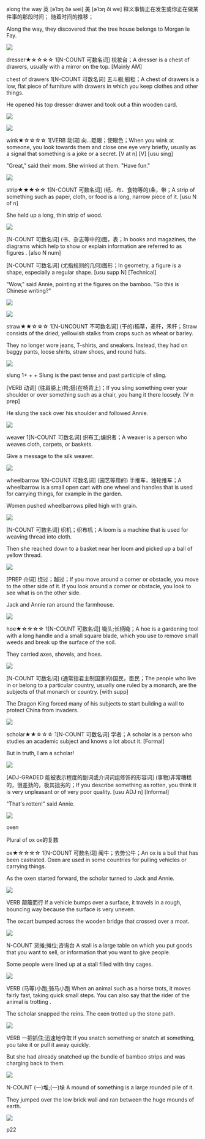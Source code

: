 along the way
英 [əˈlɔŋ ðə wei]  美 [əˈlɔŋ ði we] 
释义事情正在发生或你正在做某件事的那段时间； 随着时间的推移；

Along the way, they discovered that the tree house belongs to Morgan le Fay.

![](http://www.tour-beijing.com/blog/wp-content/uploads/Now-we-continue-to-walk-along-the-ancient-path.-But-this-time-we-hike-on-the-Mentougou-section-of-the-ancient-path.-It-is-an-easy-walk-all-the-way-down-to-the-village..jpg)

dresser★☆☆☆☆
1[N-COUNT 可数名词] 梳妆台；A dresser is a chest of drawers, usually with a mirror on the top. [Mainly AM]

chest of drawers
1[N-COUNT 可数名词] 五斗橱;橱柜；A chest of drawers is a low, flat piece of furniture with drawers in which you keep clothes and other things.

He opened his top dresser drawer and took out a thin wooden card.

![](http://www.ikea.com/PIAimages/0394653_PE563692_S5.JPG)

![](http://www.craftbedrooms.com/wp-content/uploads/CRAFT-DRESSER-DRAWER-ESPRESSO-QUALITY-CLEAR-CRYSTAL-KNOBS.jpg)

wink★☆☆☆☆
1[VERB 动词] 向…眨眼；使眼色；When you wink at someone, you look towards them and close one eye very briefly, usually as a signal that something is a joke or a secret. [V at n] [V] [usu sing]

"Great," said their mom. She winked at them. "Have fun."

![](http://news.filehippo.com/wp-content/uploads/2013/12/winking-girl-1024x819.jpg)

strip★★★☆☆
1[N-COUNT 可数名词] (纸、布、食物等的)条，带；A strip of something such as paper, cloth, or food is a long, narrow piece of it. [usu N of n]

She held up a long, thin strip of wood.

![](http://www.bambooindustry.com/img/201208101.jpg)

[N-COUNT 可数名词] (书、杂志等中的)图，表；In books and magazines, the diagrams which help to show or explain information are referred to as figures . [also N num]

[N-COUNT 可数名词] (尤指规则的几何)图形；In geometry, a figure is a shape, especially a regular shape. [usu supp N] [Technical]

"Wow," said Annie, pointing at the figures on the bamboo. "So this is Chinese writing?"

![](https://beyond-calligraphy.com/wp-content/uploads/2011/07/figure_2_-ryuu_dragon.jpg)

![](https://beyond-calligraphy.com/wp-content/uploads/2011/07/figure_3_tsuu_connoisseur_authority_counter_for_letters.jpg)

straw★★☆☆☆
1[N-UNCOUNT 不可数名词] (干的)稻草，麦秆，禾秆；Straw consists of the dried, yellowish stalks from crops such as wheat or barley.

They no longer wore jeans, T-shirts, and sneakers. Instead, they had on baggy pants, loose shirts, straw shoes, and round hats.

![](https://s-media-cache-ak0.pinimg.com/originals/a0/35/d0/a035d06ebfdc38df65e118ab1b7e460e.jpg)

slung
1+ + +
Slung is the past tense and past participle of sling.

[VERB 动词] (往肩膀上)挎;搭(在椅背上)；If you sling something over your shoulder or over something such as a chair, you hang it there loosely. [V n prep]

He slung the sack over his shoulder and followed Annie.

![](https://s-media-cache-ak0.pinimg.com/originals/2d/87/af/2d87afae1146b71853f15278fe2d7005.jpg)

weaver
1[N-COUNT 可数名词] 织布工;编织者；A weaver is a person who weaves cloth, carpets, or baskets.

Give a message to the silk weaver.

![](http://c8.alamy.com/comp/D8EWXK/silk-weaver-on-silk-island-koh-dach-in-phnom-penh-cambodia-D8EWXK.jpg)

wheelbarrow
1[N-COUNT 可数名词] (园艺等用的) 手推车，独轮推车；A wheelbarrow is a small open cart with one wheel and handles that is used for carrying things, for example in the garden.

Women pushed wheelbarrows piled high with grain.

![](https://upload.wikimedia.org/wikipedia/commons/thumb/1/1f/2008-07-15_Construction_wheelbarrow_at_Duke.jpg/1200px-2008-07-15_Construction_wheelbarrow_at_Duke.jpg)

[N-COUNT 可数名词] 织机；织布机；A loom is a machine that is used for weaving thread into cloth.

Then she reached down to a basket near her loom and picked up a ball of yellow thread.

![](http://www.yarnbarn-ks.com/images/sch-highcherry8h.jpg)

[PREP 介词] 绕过；越过；If you move around a corner or obstacle, you move to the other side of it. If you look around a corner or obstacle, you look to see what is on the other side.

Jack and Annie ran around the farmhouse.

![](https://www.sweat4health.com/wp-content/uploads/2016/06/s4h-run-around-world.jpg)

hoe★☆☆☆☆
1[N-COUNT 可数名词] 锄头;长柄锄；A hoe is a gardening tool with a long handle and a small square blade, which you use to remove small weeds and break up the surface of the soil.

They carried axes, shovels, and hoes.

![](http://cdnll.gardenersedge.com/images/500/AE1_1.jpg)

[N-COUNT 可数名词] (通常指君主制国家的)国民，臣民；The people who live in or belong to a particular country, usually one ruled by a monarch, are the subjects of that monarch or country. [with supp]

The Dragon King forced many of his subjects to start building a wall to protect China from invaders.

![](https://220lily.files.wordpress.com/2013/05/king_david_and_the_lame_man.jpg)

scholar★★☆☆☆
1[N-COUNT 可数名词] 学者；A scholar is a person who studies an academic subject and knows a lot about it. [Formal]

But in truth, I am a scholar!

![](https://upload.wikimedia.org/wikipedia/commons/1/14/Rembrandt_Scholar_at_the_Lectern.jpg)

[ADJ-GRADED 能被表示程度的副词或介词词组修饰的形容词] (事物)非常糟糕的，很差劲的，极其拙劣的；If you describe something as rotten, you think it is very unpleasant or of very poor quality. [usu ADJ n] [Informal]

"That's rotten!" said Annie.

![](http://www.pandaandpolarbear.com/wp-content/uploads/2014/07/140708-rotten-idea.jpg)

oxen

Plural of ox
ox的复数

ox★☆☆☆☆
1[N-COUNT 可数名词] 阉牛；去势公牛；An ox is a bull that has been castrated. Oxen are used in some countries for pulling vehicles or carrying things.

As the oxen started forward, the scholar turned to Jack and Annie.

![](https://qph.ec.quoracdn.net/main-qimg-71b9b4d60b1afbd50ea27e025552cf67-c)


VERB 颠簸而行 
If a vehicle bumps over a surface, it travels in a rough, bouncing way because the surface is very uneven.

The oxcart bumped across the wooden bridge that crossed over a moat.

![](https://aos.iacpublishinglabs.com/question/aq/700px-394px/front-end-car-squeak-after-going-across-bump_65d3c6d157c36a70.jpg?domain=cx.aos.ask.com)


N-COUNT 货摊;摊位;咨询台 
A stall is a large table on which you put goods that you want to sell, or information that you want to give people.

Some people were lined up at a stall filled with tiny cages.

![](https://upload.wikimedia.org/wikipedia/commons/4/4c/Fruit_stall_at_Barcelona_market_(2929344665).jpg)


VERB (马等)小跑;骑马小跑 
When an animal such as a horse trots, it moves fairly fast, taking quick small steps. You can also say that the rider of the animal is trotting .

The scholar snapped the reins. The oxen trotted up the stone path.

![](http://departmentofsports.com/blog/wp-content/uploads/2011/09/Charlotte-Hinds-on-ATE-Extended-Trot-CADI-2011.jpg)
 

VERB 一把抓住;迅速地夺取 
If you snatch something or snatch at something, you take it or pull it away quickly.

But she had already snatched up the bundle of bamboo strips and was charging back to them.

![](http://images.askmen.com/720x540/sports/bodybuilding/best-crossfit-exercises/7-snatch-1461157928.gif)


N-COUNT (一)堆;(一)垛 
A mound of something is a large rounded pile of it.

They jumped over the low brick wall and ran between the huge mounds of earth.

![](http://www.terragalleria.com/images/korea/skor51925.jpeg)

p22











